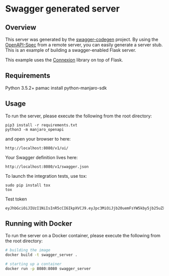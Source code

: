 # Swagger generated server

## Overview
This server was generated by the [swagger-codegen](https://github.com/swagger-api/swagger-codegen) project. By using the
[OpenAPI-Spec](https://github.com/swagger-api/swagger-core/wiki) from a remote server, you can easily generate a server stub.  This
is an example of building a swagger-enabled Flask server.

This example uses the [Connexion](https://github.com/zalando/connexion) library on top of Flask.

## Requirements
Python 3.5.2+
pamac install python-manjaro-sdk

## Usage
To run the server, please execute the following from the root directory:

```
pip3 install -r requirements.txt
python3 -m manjaro_openapi
```

and open your browser to here:

```
http://localhost:8080/v1/ui/
```

Your Swagger definition lives here:

```
http://localhost:8080/v1/swagger.json
```

To launch the integration tests, use tox:
```
sudo pip install tox
tox
```

Test token
```
eyJhbGciOiJIUzI1NiIsInR5cCI6IkpXVCJ9.eyJpc3MiOiJjb20uemFsYW5kby5jb25uZXhpb24iLCJpYXQiOjE2MzI1MDEzNjMsImV4cCI6MTAxNjMyNTAxMzYyLCJzdWIiOiIyIn0.dCdY05Q25yNIQTnZ2GPPm3aKtmKsLtucRVRW2lze0O4
```

## Running with Docker

To run the server on a Docker container, please execute the following from the root directory:

```bash
# building the image
docker build -t swagger_server .

# starting up a container
docker run -p 8080:8080 swagger_server
```